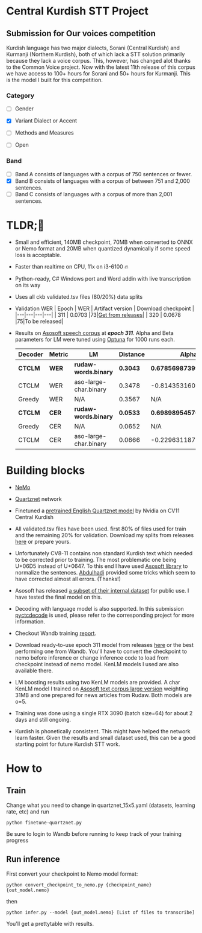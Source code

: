 
  

# Central Kurdish STT Project

  

## Submission for Our voices competition

  

  

Kurdish language has two major dialects, Sorani (Central Kurdish) and Kurmanji (Northern Kurdish), both of which lack a STT solution primarily because they lack a voice corpus. This, however, has changed alot thanks to the Common Voice project. Now with the latest 11th release of this corpus we have access to 100+ hours for Sorani and 50+ hours for Kurmanji. This is the model I built for this competition.

### Category 
<!--  choose the checkboxes most relevant to your request by filling out the checkboxes with [x] here -->

- [ ] Gender 

- [x] Variant Dialect or Accent

- [ ] Methods and Measures 

- [ ] Open
### Band 
<!--  choose the checkboxes most relevant to your request by filling out the checkboxes with [x] here -->

- [ ]  Band A consists of languages with a corpus of 750 sentences or fewer.
- [x]  Band B consists of languages with a corpus of between 751 and 2,000 sentences.
- [ ]  Band C consists of languages with a corpus of more than 2,001 sentences.
# TLDR;🤌

  

- Small and efficient, 140MB checkpoint, 70MB when converted to ONNX or Nemo format and 20MB when quantized dynamically if some speed loss is acceptable.

- Faster than realtime on CPU, 11x on i3-6100 🔥

- Python-ready, C# Windows port and Word addin with live transcription on its way

- Uses all ckb validated.tsv files (80/20%) data splits

- Validation WER
  | Epoch | WER | Artifact version | Download checkpoint |
  |---|---|---|---|
  | 311 | 0.0703 |73|[Get from releases](https://github.com/dkakaie/our-voices-model-competition/releases/tag/v0.1)|
  | 320 | 0.0678 |75|To be released|

- Results on [Asosoft speech corpus](https://github.com/AsoSoft/AsoSoft-Speech-Corpus) at ***epoch 311***. Alpha and Beta parameters for LM were tuned using [Optuna](https://github.com/optuna/optuna) for 1000 runs each.

  |Decoder|Metric|LM|Distance|Alpha|Beta|
  |---|---|---|---|---|---|
  |**CTCLM**|**WER**|**rudaw-words.binary**|**0.3043**|**0.6785698739930361**|**7.450340924842905**|
  |CTCLM|WER|aso-large-char.binary|0.3478|-0.8143531604631804|-2.199446473162692|
  |Greedy|WER|N/A|0.3567|N/A|N/A|
  |**CTCLM**|**CER**|**rudaw-words.binary**|**0.0533**|**0.6989895457688899**|**8.039499602634686**|
  |Greedy|CER|N/A|0.0652|N/A|N/A|
  |CTCLM|CER|aso-large-char.binary|0.0666|-0.22963118710288732|-8.518252714852693|

# Building blocks

  

- [NeMo](https://github.com/NVIDIA/NeMo)

- [Quartznet](https://arxiv.org/abs/1910.10261) network

- Finetuned a [pretrained English Quartznet model](https://catalog.ngc.nvidia.com/orgs/nvidia/teams/nemo/models/stt_es_quartznet15x5) by Nvidia on CV11 Central Kurdish

- All validated.tsv files have been used. first 80% of files used for train and the remaining 20% for validation. Download my splits from releases [here](https://github.com/dkakaie/our-voices-model-competition) or prepare yours.

- Unfortunately CV8-11 contains non standard Kurdish text which needed to be corrected prior to training. The most problematic one being U+06D5 instead of U+0647. To this end I have used [Asosoft library](https://github.com/AsoSoft/AsoSoft-Library) to normalize the sentences. [Abdulhadi](https://github.com/hadihaji) provided some tricks which seem to have corrected almost all errors. (Thanks!)

- Asosoft has released [a subset of their internal dataset](https://github.com/AsoSoft/AsoSoft-Speech-Corpus) for public use. I have tested the final model on this.

- Decoding with language model is also supported. In this submission [pyctcdecode](https://github.com/kensho-technologies/pyctcdecode) is used, please refer to the corresponding project for more information.

- Checkout Wandb training [report](https://wandb.ai/greenbase/ASR-CV-Competition/reports/Central-Kurdish-STT--VmlldzoyODEwNjYz?accessToken=f8u7n16uf58an1th0jlbedunwst36vltqkjtwqecgr4h2i09hu3jy1i1ej6q2hyb).

- Download ready-to-use epoch 311 model from releases [here](https://github.com/dkakaie/our-voices-model-competition/releases/tag/v0.1) or the best performing one from Wandb. You'll have to convert the checkpoint to nemo before inference or change inference code to load from checkpoint instead of nemo model. KenLM models I used are also available there.

- LM boosting results using two KenLM models are provided. A char KenLM model I trained on [Asosoft text corpus large version](https://github.com/AsoSoft/AsoSoft-Text-Corpus) weighting 31MB and one prepared for news articles from Rudaw. Both models are o=5.

- Training was done using a single RTX 3090 (batch size=64) for about 2 days and still ongoing.

- Kurdish is phonetically consistent. This might have helped the network learn faster. Given the results and small dataset used, this can be a good starting point for future Kurdish STT work.

  

# How to

## Train

Change what you need to change in quartznet_15x5.yaml (datasets, learning rate, etc) and run

    python finetune-quartznet.py

Be sure to login to Wandb before running to keep track of your training progress

## Run inference
First convert your checkpoint to Nemo model format:

    python convert_checkpoint_to_nemo.py {checkpoint_name} {out_model.nemo}
then

    python infer.py --model {out_model.nemo} [List of files to transcribe]
You'll get a prettytable with results.

